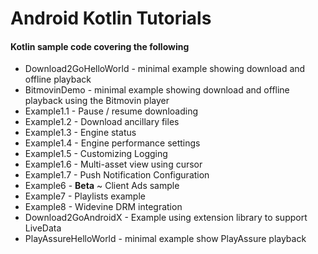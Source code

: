 Android Kotlin Tutorials
=======================================

#### Kotlin sample code covering the following

* Download2GoHelloWorld - minimal example showing download and offline playback
* BitmovinDemo - minimal example showing download and offline playback using the Bitmovin player
* Example1.1 - Pause / resume downloading
* Example1.2 - Download ancillary files
* Example1.3 - Engine status
* Example1.4 - Engine performance settings
* Example1.5 - Customizing Logging
* Example1.6 - Multi-asset view using cursor
* Example1.7 - Push Notification Configuration
* Example6 - **Beta** ~ Client Ads sample
* Example7 - Playlists example
* Example8 - Widevine DRM integration
* Download2GoAndroidX - Example using extension library to support LiveData
* PlayAssureHelloWorld - minimal example show PlayAssure playback
